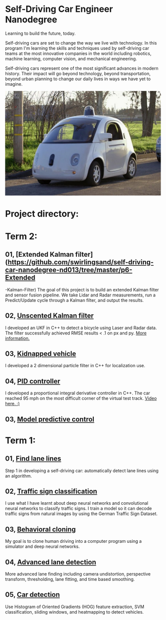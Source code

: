 # Self-Driving Car Engineer Nanodegree

Learning to build the future, today.

Self-driving cars are set to change the way we live with technology. In this program I'm learning the skills and techniques used by self-driving car teams at the most innovative companies in the world including robotics, machine learning, computer vision, and mechanical engineering. 

Self-driving cars represent one of the most significant advances in modern history. Their impact will go beyond technology, beyond transportation, beyond urban planning to change our daily lives in ways we have yet to imagine.

[//]: # (Image References)
[car]: ./car.jpg

![car]

# Project directory:

# Term 2:

## 01, [Extended Kalman filter](https://github.com/swirlingsand/self-driving-car-nanodegree-nd013/tree/master/p6-Extended
-Kalman-Filter)
The goal of this project is to build an extended Kalman filter and sensor fusion pipeline. We take Lidar and Radar measurements, run a Predict/Update cycle through a Kalman filter, and output the results.

## 02, [Unscented Kalman filter](https://github.com/swirlingsand/self-driving-car-nanodegree-nd013/tree/master/p7-Unscented-Kalman-Filter)
I developed an UKF in C++ to detect a bicycle using Laser and Radar data.
The filter successfully achieved RMSE results < .1 on px and py.
[More information.](https://medium.com/@anthony_sarkis/what-is-a-kalman-filter-and-why-is-there-an-unscented-version-bc5f6e77c509)

## 03, [Kidnapped vehicle](https://github.com/swirlingsand/self-driving-car-nanodegree-nd013/tree/master/p8-kidnapped-vehicle)
I developed a 2 dimensional particle filter in C++ for localization use.

## 04, [PID controller](https://github.com/swirlingsand/self-driving-car-nanodegree-nd013/blob/master/p9-pid-control/reflections.md)
I developed a proportional integral derivative controller in C++. The car reached 95 mph on the most difficult corner of the virtual test track. [Video here. :)](https://youtu.be/Zuy0vBc8LYU)

## 03, [Model predictive control](#)


# Term 1:

## 01, [Find lane lines](https://github.com/swirlingsand/self-driving-car-nanodegree-nd013/tree/master/CarND-LaneLines-P1-1)
Step 1 in developing a self-driving car: automatically detect lane lines using an algorithm.

## 02, [Traffic sign classification](https://github.com/swirlingsand/self-driving-car-nanodegree-nd013/tree/master/CarND-Traffic-Sign-Classifier-Project-master)
I use what I have learnt about deep neural networks and convolutional neural networks to classify traffic signs. I train a model so it can decode traffic signs from natural images by using the German Traffic Sign Dataset. 

## 03, [Behavioral cloning](https://github.com/swirlingsand/self-driving-car-nanodegree-nd013/tree/master/p3-behavioral-cloning-project)
My goal is to clone human driving into a computer program using a simulator and deep neural networks.

## 04, [Advanced lane detection](https://github.com/swirlingsand/self-driving-car-nanodegree-nd013/tree/master/p4-CarND-Advanced-Lane-Lines)
More advanced lane finding including camera undistortion, perspective transform, thresholding, lane fitting, and time based smoothing.  

## 05, [Car detection](https://github.com/swirlingsand/self-driving-car-nanodegree-nd013/tree/master/p5-car-detection/project)

Use Histogram of Oriented Gradients (HOG) feature extraction, SVM classification, sliding windows, and heatmapping to detect vehicles.